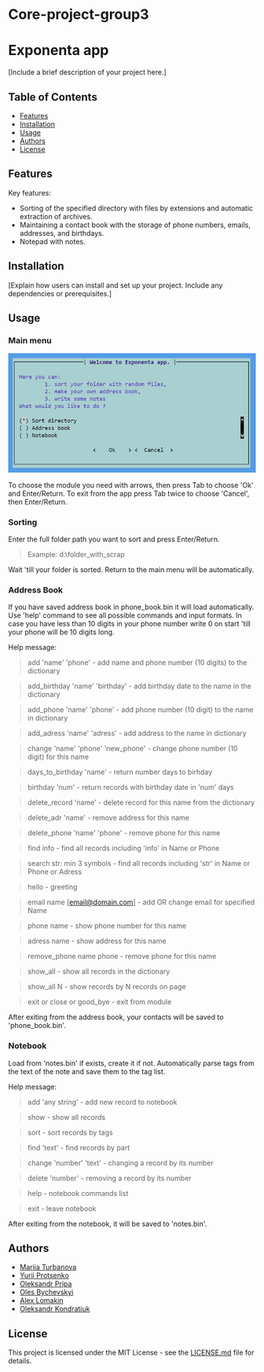 # Core-project-group3

# Exponenta app

[Include a brief description of your project here.]

## Table of Contents

- [Features](#features)
- [Installation](#installation)
- [Usage](#usage)
- [Authors](#authors)
- [License](#license)

## Features

Key features:
- Sorting of the specified directory with files by extensions and automatic extraction of archives.
- Maintaining a contact book with the storage of phone numbers, emails, addresses, and birthdays.
- Notepad with notes.

## Installation

[Explain how users can install and set up your project. Include any dependencies or prerequisites.]

## Usage

### Main menu

![Screenshot of the main menu](image.png)

To choose the module you need with arrows, then press Tab to choose 'Ok' and Enter/Return. 
To exit from the app press Tab twice to choose 'Cancel', then Enter/Return.

### Sorting 

Enter the full folder path you want to sort and press Enter/Return.

> Example: d:\folder_with_scrap

Wait 'till your folder is sorted. 
Return to the main menu will be automatically.

### Address Book

If you have saved address book in phone_book.bin it will load automatically.
Use 'help' command to see all possible commands and input formats.
In case you have less than 10 digits in your phone number write 0 on start 'till your phone will be 10 digits long.

Help message:

> add 'name' 'phone'  - add name and phone number (10 digits) to the dictionary

> add_birthday 'name' 'birthday' - add birthday date to the name in the dictionary

> add_phone 'name' 'phone' - add phone number (10 digit) to the name in dictionary

> add_adress 'name' 'adress' - add address to the name in dictionary

> change 'name' 'phone' 'new_phone' - change phone number (10 digit) for this name

> days_to_birthday 'name' - return number days to birhday

> birthday 'num' - return records with birthday date in 'num' days

> delete_record 'name' - delete record for this name from the dictionary

> delete_adr 'name' - remove address for this name

> delete_phone 'name' 'phone' - remove phone for this name

> find info - find all records including 'info' in Name or Phone

> search str: min 3 symbols - find all records including 'str' in Name or Phone or Adress

> hello - greeting

> email name [email@domain.com] - add OR change email for specified Name

> phone name - show phone number for this name

> adress name - show address for this name

> remove_phone name phone - remove phone for this name

> show_all  -  show all records in the dictionary

> show_all N - show records by N records on page

> exit or close or good_bye - exit from module

After exiting from the address book, your contacts will be saved to 'phone_book.bin'.

### Notebook

Load from 'notes.bin' if exists, create it if not.
Automatically parse tags from the text of the note and save them to the tag list.

Help message:

> add 'any string'       - add new record to notebook

> show                   - show all records

> sort                   - sort records by tags

> find 'text'            - find records by part

> change 'number' 'text' - changing a record by its number

> delete 'number'        - removing a record by its number

> help                   - notebook commands list

> exit                   - leave notebook

After exiting from the notebook, it will be saved to 'notes.bin'.

## Authors

+ [Mariia Turbanova](https://github.com/UreshiiSushi)
+ [Yurii Protsenko](https://github.com/JurijProcenko)
+ [Oleksandr Pripa](https://github.com/olpripa)
+ [Oles Bychevskyi](https://github.com/olesbychevsky)
+ [Alex Lomakin](https://github.com/lomakina0612)
+ [Oleksandr Kondratiuk](https://github.com/1Oleksandr)

## License

This project is licensed under the MIT License - see the [LICENSE.md](LICENSE.md) file for details.



